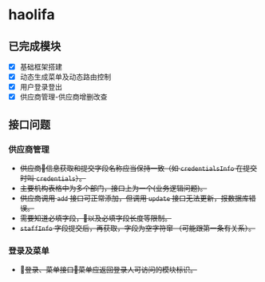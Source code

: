# haolifa

## 已完成模块
- [x] 基础框架搭建
- [x] 动态生成菜单及动态路由控制
- [x] 用户登录登出
- [x] 供应商管理-供应商增删改查

## 接口问题
### 供应商管理
- ~~供应商信息获取和提交字段名称应当保持一致（如 `credentialsInfo` 在提交时叫 `credentials`）。~~
- ~~主要机构表格中为多个部门，接口上为一个(业务逻辑问题)。~~
- ~~供应商调用 `add` 接口可正常添加，但调用 `update` 接口无法更新，报数据库错误。~~
- ~~需要知道必填字段，以及必填字段长度等限制。~~
- ~~`staffInfo` 字段提交后，再获取，字段为空字符窜 （可能跟第一条有关系）。~~
### 登录及菜单
- ~~登录、菜单接口菜单应返回登录人可访问的模块标识。~~
